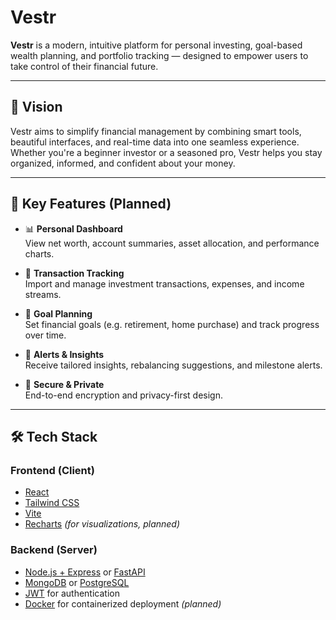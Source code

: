 # Vestr

**Vestr** is a modern, intuitive platform for personal investing, goal-based wealth planning, and portfolio tracking — designed to empower users to take control of their financial future.

---

## 🚀 Vision

Vestr aims to simplify financial management by combining smart tools, beautiful interfaces, and real-time data into one seamless experience. Whether you're a beginner investor or a seasoned pro, Vestr helps you stay organized, informed, and confident about your money.

---

## 🧠 Key Features (Planned)

-   📊 **Personal Dashboard**  
    View net worth, account summaries, asset allocation, and performance charts.

-   🧾 **Transaction Tracking**  
    Import and manage investment transactions, expenses, and income streams.

-   🎯 **Goal Planning**  
    Set financial goals (e.g. retirement, home purchase) and track progress over time.

-   🔔 **Alerts & Insights**  
    Receive tailored insights, rebalancing suggestions, and milestone alerts.

-   🔐 **Secure & Private**  
    End-to-end encryption and privacy-first design.

---

## 🛠 Tech Stack

### Frontend (Client)

-   [React](https://reactjs.org/)
-   [Tailwind CSS](https://tailwindcss.com/)
-   [Vite](https://vitejs.dev/)
-   [Recharts](https://recharts.org/) _(for visualizations, planned)_

### Backend (Server)

-   [Node.js + Express](https://expressjs.com/) or [FastAPI](https://fastapi.tiangolo.com/)
-   [MongoDB](https://www.mongodb.com/) or [PostgreSQL](https://www.postgresql.org/)
-   [JWT](https://jwt.io/) for authentication
-   [Docker](https://www.docker.com/) for containerized deployment _(planned)_
